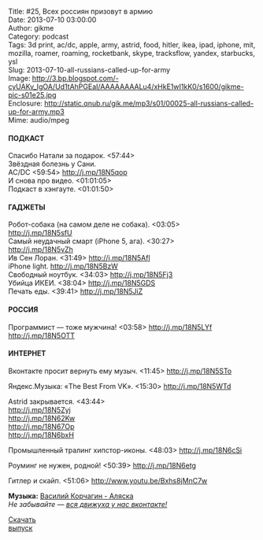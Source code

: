 Title: #25, Всех россиян призовут в армию  
Date: 2013-07-10 03:00:00  
Author: gikme  
Category: podcast  
Tags: 3d print, ac/dc, apple, army, astrid, food, hitler, ikea, ipad, iphone, mit, mozilla, roamer, roaming, rocketbank, skype, tracksflow, yandex, starbucks, ysl  
Slug: 2013-07-10-all-russians-called-up-for-army  
Image: http://3.bp.blogspot.com/-cyUAKv_IgOA/Ud1tAhPGEaI/AAAAAAAALu4/xHkE1wI1kK0/s1600/gikme-pic-s01e25.jpg  
Enclosure: http://static.qnub.ru/gik.me/mp3/s01/00025-all-russians-called-up-for-army.mp3  
Mime: audio/mpeg

#### ПОДКАСТ

Спасибо Натали за подарок. \<57:44\>  
Звёздная болезнь у Сани.  
AC/DC \<59:54\> <http://j.mp/18N5qop>  
И снова про видео. \<01:01:05\>  
Подкаст в хэнгауте. \<01:01:50\>

#### ГАДЖЕТЫ

Робот-собака (на самом деле не собака). \<03:05\>  
<http://j.mp/18N5sfU>  
Самый неудачный смарт (iPhone 5, ага). \<30:27\>  
<http://j.mp/18N5vZh>  
Ив Сен Лоран. \<31:49\> <http://j.mp/18N5Afl>  
iPhone light. <http://j.mp/18N5BzW>  
Свободный ноутбук. \<34:03\> <http://j.mp/18N5Fj3>  
Убийца ИКЕИ. \<38:04\> <http://j.mp/18N5GDS>  
Печать еды. \<39:41\> <http://j.mp/18N5JiZ>

#### РОССИЯ

Программист — тоже мужчина! \<03:58\> <http://j.mp/18N5LYf>  
<http://j.mp/18N5OTT>

#### ИНТЕРНЕТ

Вконтакте просит вернуть ему музыч. \<11:45\> <http://j.mp/18N5STo>

Яндекс.Музыка: «The Best From VK». \<15:30\> <http://j.mp/18N5WTd>

Astrid закрывается. \<43:44\>   
<http://j.mp/18N5Zyj>  
<http://j.mp/18N62Kw>  
<http://j.mp/18N67Op>  
<http://j.mp/18N6bxH>

Промышленный тралинг хипстор-иконы. \<48:03\> <http://j.mp/18N6cSi>

Роуминг не нужен, родной! \<50:39\> <http://j.mp/18N6etg>

Гитлер и скайп. \<51:06\> <http://www.youtu.be/Bxhs8jMnC7w>

**Музыка:** [Василий Корчагин - Аляска](http://vk.com/bacc3)  
*Не забывайте — [вся движуха у нас вконтакте!](http://vk.com/gikme)*

[Скачать  
выпуск](http://static.qnub.ru/gik.me/mp3/s01/00025-all-russians-called-up-for-army.mp3)

